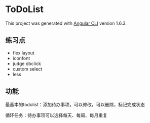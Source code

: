 # ToDoList

This project was generated with [Angular CLI](https://github.com/angular/angular-cli) version 1.6.3.

## 练习点

* flex layout
* iconfont
* judge dbclick
* custom select
* less

## 功能

最基本的todolist：添加待办事项，可以修改，可以删除，标记完成状态

循环任务：待办事项可以选择每天、每周、每月重复
